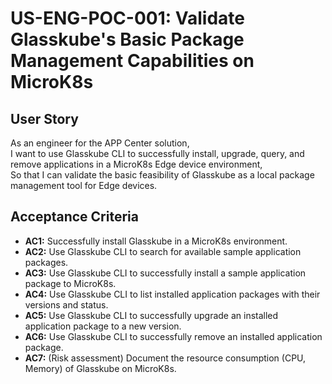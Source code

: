 # US-ENG-POC-001: Validate Glasskube's Basic Package Management Capabilities on MicroK8s

## User Story
As an engineer for the APP Center solution,  
I want to use Glasskube CLI to successfully install, upgrade, query, and remove applications in a MicroK8s Edge device environment,  
So that I can validate the basic feasibility of Glasskube as a local package management tool for Edge devices.

## Acceptance Criteria
- **AC1:** Successfully install Glasskube in a MicroK8s environment.
- **AC2:** Use Glasskube CLI to search for available sample application packages.
- **AC3:** Use Glasskube CLI to successfully install a sample application package to MicroK8s.
- **AC4:** Use Glasskube CLI to list installed application packages with their versions and status.
- **AC5:** Use Glasskube CLI to successfully upgrade an installed application package to a new version.
- **AC6:** Use Glasskube CLI to successfully remove an installed application package.
- **AC7:** (Risk assessment) Document the resource consumption (CPU, Memory) of Glasskube on MicroK8s. 